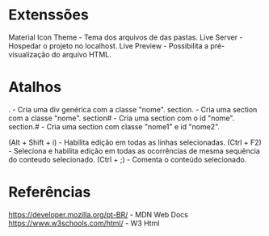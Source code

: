 # Extenssões

Material Icon Theme - Tema dos arquivos de das pastas.
Live Server - Hospedar o projeto no localhost.
Live Preview - Possibilita a pré-visualização do arquivo HTML.

# Atalhos

.<nome> - Cria uma div genérica com a classe "nome".
section.<nome> - Cria uma section com a classe "nome".
section#<nome> - Cria uma section com o id "nome".
section.<nome1>#<nome2> - Cria uma section com classe "nome1" e id "nome2".

(Alt + Shift + i) - Habilita edição em todas as linhas selecionadas.
(Ctrl + F2) - Seleciona e habilita edição em todas as ocorrências de mesma sequência do conteudo selecionado.
(Ctrl + ;) - Comenta o conteúdo selecionado.

# Referências

https://developer.mozilla.org/pt-BR/ - MDN Web Docs
https://www.w3schools.com/html/ - W3 Html
